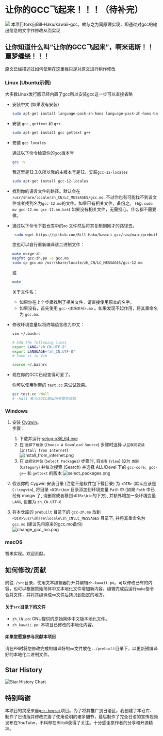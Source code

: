 # 让你的GCC飞起来！！！（待补完）
![](https://count.getloli.com/get/@JoyinJoester.github.Let-your-GCC-fly-)
本项目fork自Bill-Haku/kawaii-gcc，故与之为同原理实现，即通过对gcc的输出信息的文字作修改从而实现
## 让你知道什么叫“让你的GCC飞起来”，啊米诺斯！！噩梦缠绕！！！
原文已经描述过如何使用在这里我只是对原文进行稍作修改
### Linux (Ubuntu示例)
大多数Linux发行版已经内置了gcc所以安装gcc这一步可以直接省略

- 安装中文 (如果没有安装)

    ```bash
    sudo apt-get install language-pack-zh-hans language-pack-zh-hans-base
    ```

- 安装 `gcc` ,  `gettext` 和 `g++`.

    ```bash
    sudo apt-get install gcc gettext g++
    ```

- 安装 `gcc locales`

    通过以下命令检查你的`gcc`版本号

    ```bash
    gcc -v
    ```

    我这里是12.3.0.所以我的主版本号是12，安装`gcc-12-locales`

    ```bash
    sudo apt-get install gcc-12-locales
    ```

- 找到你的语言文件的路径。默认会在 `/usr/share/locale/zh_CN/LC_MESSAGES/gcc.mo`. 不过你也有可能找不到该文件或者找到名为`gcc-12.mo`的文件。如果已有相关文件，备份之。 (eg. `sudo mv gcc-12.mo gcc-12.mo.bak`) 如果没有相关文件，无需担心，什么都不需要做。

- 通过以下命令下载仓库中的`mo` 文件然后将其复制到刚才的路径去。

    ```bash
     sudo wget https://github.com/Bill-Haku/kawaii-gcc/raw/main/prebuilt/gcc-zh.mo -O /usr/share/locale/zh_CN/LC_MESSAGES/gcc-12.mo
    ```

    您也可以自行重新编译该二进制文件：

    ```bash
    make merge-zh
    msgfmt gcc-zh.po -o gcc.mo
    sudo cp gcc.mo /usr/share/locale/zh_CN/LC_MESSAGES/gcc-12.mo
    ```
    或
    ```bash
    make
    ```

    关于文件名：

    - 如果你在上个步骤找到了相关文件，请直接使用原本的名字。
    - 如果没有，首先使用 `gcc-<主版本号>.mo` 。如果发现不起作用，将其重命名为 `gcc.mo`.

- 修改环境变量以将终端语言改为中文：

    ```bash
    vim ~/.bashrc
    
    # Add the following lines
    export LANG="zh_CN.UTF-8"
    export LANGUAGE="zh_CN.UTF-8"
    # Save it in Vim

    source ~/.bashrc
    ```

- 现在你的GCC已经变得可爱了。

    你可以使用附带的 `test.cc` 来试试效果。

    ```bash
    gcc test.cc -Wall
    # -Wall 表示让GCC输出所有警告信息
    ```

### Windows

1. 安装 [Cygwin](https://www.cygwin.com/)。  
   步骤：
    1. 下载并运行 [setup-x86_64.exe](https://www.cygwin.com/setup-x86_64.exe)
    2. 在 `选择下载源` (`Choose A Download Source`) 步骤时选择 `从互联网安装` (`Install from Internet`)  
    ![install_from_internet.png](img/install_from_internet.png)
    3. 在 `选择软件包` (`Select Packages`) 步骤时, 将`查看` (`View`) 设为 `类别` (`Category`) 并依次搜索 (Search) 并选择 ALL/Devel 下的 `gcc-core`，`gcc-g++` 和 `gettext` 的版本
    ![select_packages.png](img/select_packages.png)

2. 假设你的 Cygwin 安装目录 (注意不是软件包下载目录) 为 `<DIR>` (默认应该是 `C:\cygwin`), 将目录 `<DIR>\bin` 目录添加到环境变量 `Path` 中 (如果 `Path` 中已经有 mingw 了, 请删除或者移到`<DIR>\bin`的下方), 并额外增加一条环境变量 `LANG`, 设置为 `zh_CN.UTF-8`

3. 将本仓库的 `prebuilt` 目录下的 `gcc-zh.mo` 放到 `<DIR>\usr\share\locale\zh_CN\LC_MESSAGES` 目录下, 并将其重命名为 `gcc.mo` (建议先将原来的gcc.mo备份)  
    ![change_gcc_mo.png](img/change_gcc_mo.png)

### macOS

暂未实现。欢迎贡献。

## 如何修改/贡献

前往`./src`目录，使用文本编辑器打开并编辑`zh-kawaii.po`。可以修改已有的内容，也可以根据原始简体中文本地化文件增加新内容。编辑完成后运行`make`指令合并文件，并将其编译成`mo`文件后拷贝到指定的地方。

#### 关于`src`目录下的文件

- `zh_CN.po`: GNU提供的原始简体中文版本地化文件。
- `zh_kawaii.po`: 本项目已修改的本地化内容。

#### 如果您愿意参与贡献本项目

请在PR时将您修改完成的编译好的`mo`文件放在`../prebuilt`目录下，以更新预编译好的本地化二进制文件。

## Star History

![Star History Chart](https://api.star-history.com/svg?repos=Bill-Haku/kawaii-gcc&type=Date)

## 特别鸣谢

本项目的灵感来自[`gcc-hentai`](https://github.com/Mosklia/gcc-hentai)项目。为了将其推广到日语区，我创建了本仓库、制作了日语版并修改完善了使用说明的诸多细节，最后制作了完全日语的宣传视频发布在YouTube，不料却在Bilibili获得了关注。十分感谢原作者的分享和开源精神。
